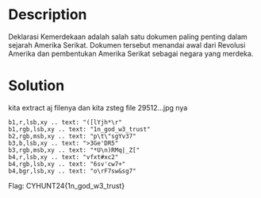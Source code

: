 # Description

Deklarasi Kemerdekaan adalah salah satu dokumen 
paling penting dalam sejarah Amerika Serikat. 
Dokumen tersebut menandai awal dari Revolusi 
Amerika dan pembentukan Amerika Serikat sebagai
negara yang merdeka.

# Solution 

kita extract aj filenya dan kita zsteg file 29512…jpg nya

```
b1,r,lsb,xy .. text: "([lYjh*\r"
b1,rgb,lsb,xy .. text: "1n_god_w3_trust"
b2,rgb,msb,xy .. text: "p\t\"sgYv37"
b3,b,lsb,xy .. text: ">3Ge'DR5"
b3,rgb,msb,xy .. text: "*U\n)RMq|_Z["
b4,r,lsb,xy .. text: "vfxt#xc2"
b4,rgb,lsb,xy .. text: "6sv'cw7+"
b4,bgr,lsb,xy .. text: "o\rF7sw&sg7"
```

Flag: CYHUNT24{1n_god_w3_trust}
